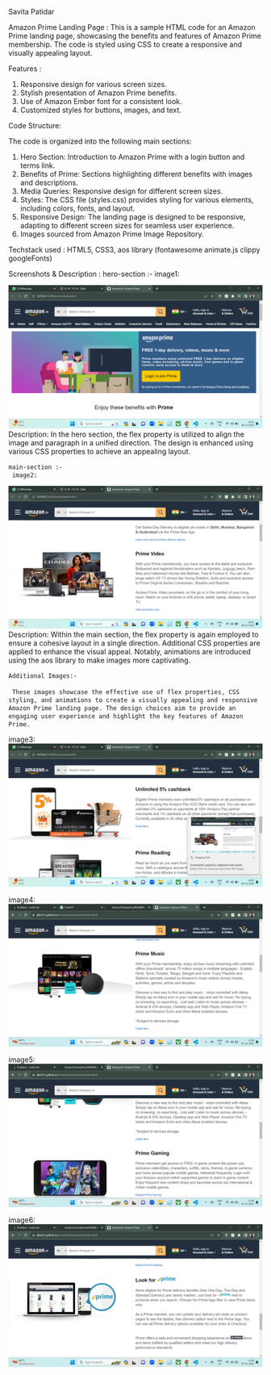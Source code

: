 Savita Patidar

Amazon Prime Landing Page : This is a sample HTML code for an Amazon Prime landing page, showcasing the benefits and features of Amazon Prime membership. The code is styled using CSS to create a responsive and visually appealing layout.


Features :

1. Responsive design for various screen sizes.
2. Stylish presentation of Amazon Prime benefits.
3. Use of Amazon Ember font for a consistent look.
4. Customized styles for buttons, images, and text.

Code Structure: 

The code is organized into the following main sections:

1. Hero Section: Introduction to Amazon Prime with a login button and terms link.
2. Benefits of Prime: Sections highlighting different benefits with images and descriptions.
3. Media Queries: Responsive design for different screen sizes.
4. Styles: The CSS file (styles.css) provides styling for various elements, including colors, fonts, and layout.
5. Responsive Design: The landing page is designed to be responsive, adapting to different screen sizes for        seamless user experience.
6. Images sourced from Amazon Prime Image Repository.


Techstack used :
		HTML5, CSS3, aos library (fontawesome animate.js clippy googleFonts)

Screenshots & Description :
    hero-section :-
    image1: 
    
![Alt text](../images/Screenshot%202023-12-06%20183203.png)
    Description: In the hero section, the flex property is utilized to align the image and paragraph in a unified direction. The design is enhanced using various CSS properties to achieve an appealing layout.

    main-section :-
     image2:
     
![Alt text](../images/Screenshot%202023-12-06%20183213.png)
    Description: Within the main section, the flex property is again employed to ensure a cohesive layout in a single direction. Additional CSS properties are applied to enhance the visual appeal. Notably, animations are introduced using the aos library to make images more captivating.

    Additional Images:-
    
     These images showcase the effective use of flex properties, CSS styling, and animations to create a visually appealing and responsive Amazon Prime landing page. The design choices aim to provide an engaging user experience and highlight the key features of Amazon Prime. 

image3: ![Alt text](../images/Screenshot%202023-12-06%20183221.png)

image4: ![Alt text](../images/Screenshot%202023-12-07%20125815.png)

image5: ![Alt text](../images/Screenshot%202023-12-07%20125856.png)

image6: ![Alt text](../images/Screenshot%202023-12-07%20125917.png)
